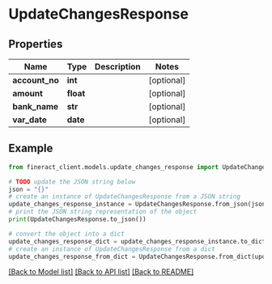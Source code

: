 # UpdateChangesResponse


## Properties

Name | Type | Description | Notes
------------ | ------------- | ------------- | -------------
**account_no** | **int** |  | [optional] 
**amount** | **float** |  | [optional] 
**bank_name** | **str** |  | [optional] 
**var_date** | **date** |  | [optional] 

## Example

```python
from fineract_client.models.update_changes_response import UpdateChangesResponse

# TODO update the JSON string below
json = "{}"
# create an instance of UpdateChangesResponse from a JSON string
update_changes_response_instance = UpdateChangesResponse.from_json(json)
# print the JSON string representation of the object
print(UpdateChangesResponse.to_json())

# convert the object into a dict
update_changes_response_dict = update_changes_response_instance.to_dict()
# create an instance of UpdateChangesResponse from a dict
update_changes_response_from_dict = UpdateChangesResponse.from_dict(update_changes_response_dict)
```
[[Back to Model list]](../README.md#documentation-for-models) [[Back to API list]](../README.md#documentation-for-api-endpoints) [[Back to README]](../README.md)


